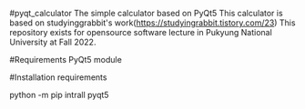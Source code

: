 #pyqt_calculator
The simple calculator based on PyQt5
This calculator is based on studyinggrabbit's work(https://studyingrabbit.tistory.com/23)
This repository exists for opensource software lecture in Pukyung National University at Fall 2022.

#Requirements
PyQt5 module

#Installation requirements

python -m pip intrall pyqt5

